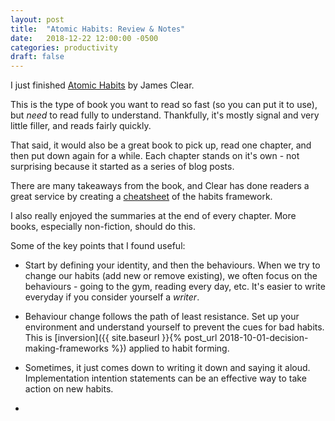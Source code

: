 ```yaml
---
layout: post
title:  "Atomic Habits: Review & Notes"
date:   2018-12-22 12:00:00 -0500
categories: productivity
draft: false
---
```


I just finished [Atomic Habits](www.atomichabits.com) by James Clear. 

This is the type of book you want to read so fast (so you can put it to use), but _need_ to read fully to understand. Thankfully, it's mostly signal and very little filler, and reads fairly quickly. 

That said, it would also be a great book to pick up, read one chapter, and then put down again for a while. Each chapter stands on it's own - not surprising because it started as a series of blog posts.

There are many takeaways from the book, and Clear has done readers a great service by creating a [cheatsheet](https://atomichabits.com/cheatsheet) of the habits framework. 

I also really enjoyed the summaries at the end of every chapter. More books, especially non-fiction, should do this. 

Some of the key points that I found useful:
* Start by defining your identity, and then the behaviours. When we try to change our habits (add new or remove existing), we often focus on the behaviours - going to the gym, reading every day, etc. It's easier to write everyday if you consider yourself a _writer_. 
* Behaviour change follows the path of least resistance. Set up your environment and understand yourself to prevent the cues for bad habits. This is [inversion]({{ site.baseurl }}{% post_url 2018-10-01-decision-making-frameworks %}) applied to habit forming.
* Sometimes, it just comes down to writing it down and saying it aloud. Implementation intention statements can be an effective way to take action on new habits.

* 